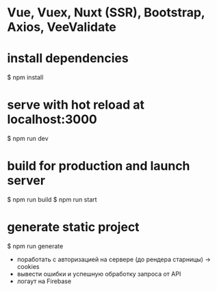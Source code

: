 # Vue, Vuex, Nuxt (SSR), Bootstrap, Axios, VeeValidate

# install dependencies
$ npm install

# serve with hot reload at localhost:3000
$ npm run dev

# build for production and launch server
$ npm run build
$ npm run start

# generate static project
$ npm run generate    


- поработать с авторизацией на сервере (до рендера старницы) -> cookies      
- вывести ошибки и успешную обработку запроса от API   
- логаут на Firebase      
